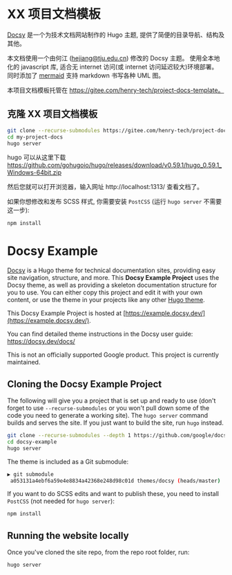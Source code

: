 # XX 项目文档模板

[Docsy](https://github.com/google/docsy) 是一个为技术文档网站制作的 Hugo 主题, 
提供了简便的目录导航、结构及其他。

本文档使用一个由何江 (hejiang@tju.edu.cn) 修改的 Docsy 主题。
使用全本地化的 javascript 库, 适合无 internet 访问(或 internet 访问延迟较大)环境部署。
同时添加了 [mermaid](https://mermaidjs.github.io/) 支持 markdown 书写各种 UML 图。

本项目文档模板托管在 https://gitee.com/henry-tech/project-docs-template。

## 克隆 XX 项目文档模板

```bash
git clone --recurse-submodules https://gitee.com/henry-tech/project-docs-template.git my-project-docs
cd my-project-docs
hugo server
```

hugo 可以从这里下载
https://github.com/gohugoio/hugo/releases/download/v0.59.1/hugo_0.59.1_Windows-64bit.zip

然后您就可以打开浏览器，输入网址 http://localhost:1313/ 查看文档了。


如果你想修改和发布 SCSS 样式, 你需要安装 `PostCSS` (运行 `hugo server` 不需要这一步):

```bash
npm install
```

# Docsy Example

[Docsy](https://github.com/google/docsy) is a Hugo theme for technical documentation sites, providing easy site navigation, structure, and more. This **Docsy Example Project** uses the Docsy theme, as well as providing a skeleton documentation structure for you to use. You can either copy this project and edit it with your own content, or use the theme in your projects like any other [Hugo theme](https://gohugo.io/themes/installing-and-using-themes/).

This Docsy Example Project is hosted at [https://example.docsy.dev/](https://example.docsy.dev/).

You can find detailed theme instructions in the Docsy user guide: https://docsy.dev/docs/

This is not an officially supported Google product. This project is currently maintained.

## Cloning the Docsy Example Project

The following will give you a project that is set up and ready to use (don't forget to use `--recurse-submodules` or you won't pull down some of the code you need to generate a working site). The `hugo server` command builds and serves the site. If you just want to build the site, run `hugo` instead.

```bash
git clone --recurse-submodules --depth 1 https://github.com/google/docsy-example.git
cd docsy-example
hugo server
```

The theme is included as a Git submodule:

```bash
▶ git submodule
 a053131a4ebf6a59e4e8834a42368e248d98c01d themes/docsy (heads/master)
```

If you want to do SCSS edits and want to publish these, you need to install `PostCSS` (not needed for `hugo server`):

```bash
npm install
```

<!--### Cloning the Example from the Theme Project


```bash
git clone --recurse-submodules --depth 1 https://github.com/docsy.git
cd tech-doc-hugo-theme/exampleSite
HUGO_THEMESDIR="../.." hugo server
```


Note that the Hugo Theme Site requires the `exampleSite` to live in a subfolder of the theme itself. To avoid recursive duplication, the example site is added as a Git subtree:

```bash
git subtree add --prefix exampleSite https://github.com/google/docsy.git  master --squash
```

To pull in changes, see `pull-deps.sh` script in the theme.-->

## Running the website locally

Once you've cloned the site repo, from the repo root folder, run:

```
hugo server
```
